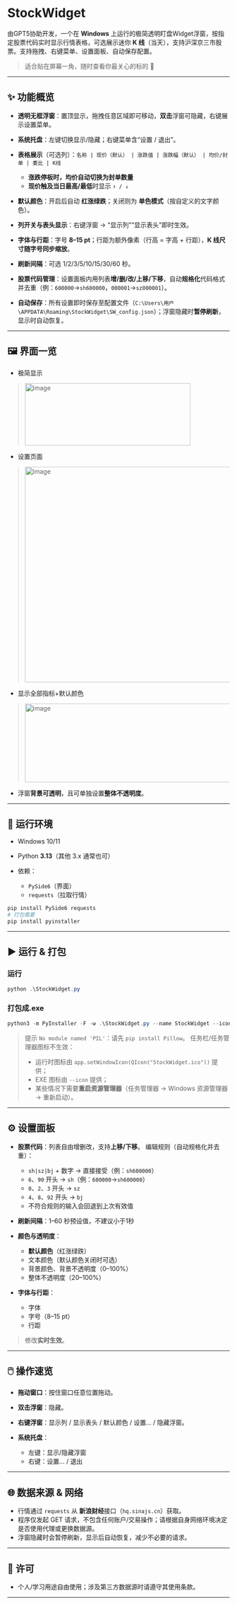 # StockWidget

由GPT5协助开发，一个在 **Windows** 上运行的极简透明盯盘Widget浮窗，按指定股票代码实时显示行情表格，可选展示迷你 **K 线**（当天），支持沪深京三市股票。支持拖拽、右键菜单、设置面板、自动保存配置。

> 适合贴在屏幕一角，随时查看你最关心的标的 👀

---

## ✨ 功能概览

* **透明无框浮窗**：置顶显示，拖拽任意区域即可移动，**双击**浮窗可隐藏，右键展示设置菜单。
* **系统托盘**：左键切换显示/隐藏；右键菜单含“设置 / 退出”。
* **表格展示**（可选列）：`名称 | 现价（默认） | 涨跌值 | 涨跌幅（默认） | 均价/封单 | 委比 | K线`

  * **涨跌停板时，均价自动切换为封单数量**
  * **现价触及当日最高/最低**时显示 `↑ / ↓`
* **默认颜色**：开启后自动 **红涨绿跌**；关闭则为 **单色模式**（按自定义的文字颜色）。
* **列开关与表头显示**：右键浮窗 → “显示列”“显示表头”即时生效。
* **字体与行距**：字号 **8–15 pt**；行距为额外像素（行高 = 字高 + 行距），**K 线尺寸随字号同步缩放**。
* **刷新间隔**：可选 1/2/3/5/10/15/30/60 秒。
* **股票代码管理**：设置面板内用列表**增/删/改/上移/下移**，自动**规格化**代码格式并去重（例：`600000`→`sh600000`，`000001`→`sz000001`）。
* **自动保存**：所有设置即时保存至配置文件（`C:\Users\用户\APPDATA\Roaming\StockWidget\SW_config.json`）；浮窗隐藏时**暂停刷新**，显示时自动恢复。

---

## 🖼️ 界面一览

* 极简显示
> <img width="375" height="141" alt="image" src="https://github.com/user-attachments/assets/e3629ada-5a07-495a-a263-d1479a74a1df" />
* 设置页面
> <img width="782" height="488" alt="image" src="https://github.com/user-attachments/assets/e0a97961-045a-4e6f-bac8-357756a0c018" />
* 显示全部指标+默认颜色
> <img width="480" height="178" alt="image" src="https://github.com/user-attachments/assets/9148cdcb-9107-4c08-a282-3c3a76dfc3a7" />

* 浮窗**背景可透明**，且可单独设置**整体不透明度**。

---

## 🧰 运行环境

* Windows 10/11
* Python **3.13**（其他 3.x 通常也可）
* 依赖：

  * `PySide6`（界面）
  * `requests`（拉取行情）

```powershell
pip install PySide6 requests
# 打包需要
pip install pyinstaller
```

---

## ▶️ 运行 & 打包

### 运行

```powershell
python .\StockWidget.py
```

### 打包成.exe

```powershell
python3 -m PyInstaller -F -w .\StockWidget.py --name StockWidget --icon .\StockWidget.ico --add-data ".\StockWidget.ico;."
```

> 提示 `No module named 'PIL'`：请先 `pip install Pillow`。
> 任务栏/任务管理器图标不生效：
>
> * 运行时图标由 `app.setWindowIcon(QIcon("StockWidget.ico"))` 提供；
> * EXE 图标由 `--icon` 提供；
> * 某些情况下需要**重启资源管理器**（任务管理器 → Windows 资源管理器 → 重新启动）。

---

## ⚙️ 设置面板

* **股票代码**：列表自由增删改，支持**上移/下移**。
  编辑规则（自动规格化并去重）：

  * `sh|sz|bj` + 数字 → 直接接受（例：`sh600000`）
  * `6`、`90` 开头 → `sh`（例：`600000`→`sh600000`）
  * `0`、`2`、`3` 开头 → `sz`
  * `4`、`8`、`92` 开头 → `bj`
  * 不符合规则的输入会回退到上次有效值
* **刷新间隔**：1–60 秒预设值，不建议小于1秒
* **颜色与透明度**：

  * **默认颜色**（红涨绿跌）
  * 文本颜色（默认颜色关闭时可选）
  * 背景颜色、背景不透明度（0–100%）
  * 整体不透明度（20–100%）
* **字体与行距**：

  * 字体
  * 字号（8–15 pt）
  * 行距

> 修改**实时生效**。

---

## 🖱️ 操作速览

* **拖动窗口**：按住窗口任意位置拖动。
* **双击浮窗**：隐藏。
* **右键浮窗**：显示列 / 显示表头 / 默认颜色 / 设置… / 隐藏浮窗。
* **系统托盘**：

  * 左键：显示/隐藏浮窗
  * 右键：设置… / 退出

---

## 🌐 数据来源 & 网络

* 行情通过 `requests` 从 **新浪财经**接口（`hq.sinajs.cn`）获取。
* 程序仅发起 GET 请求，不包含任何账户/交易操作；请根据自身网络环境决定是否使用代理或更换数据源。
* 浮窗隐藏时会暂停刷新，显示后自动恢复，减少不必要的请求。

---

## 📜 许可

* 个人/学习用途自由使用；涉及第三方数据源时请遵守其使用条款。

---
